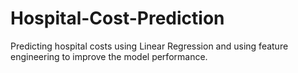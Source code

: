 # Hospital-Cost-Prediction
Predicting hospital costs using Linear Regression and using feature engineering to improve the model performance.
